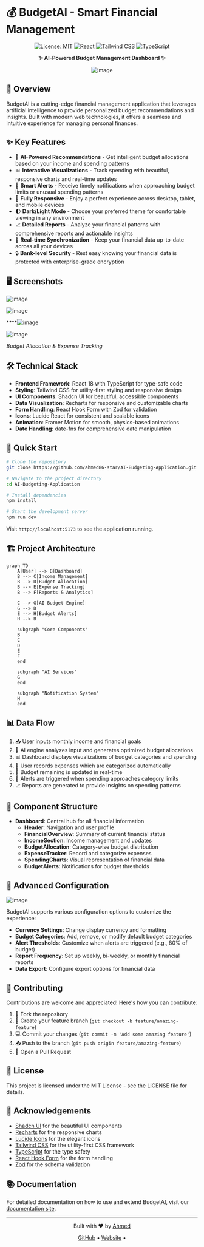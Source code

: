 # 💰 BudgetAI - Smart Financial Management

<div align="center">


[![License: MIT](https://img.shields.io/badge/License-MIT-blue.svg)](https://opensource.org/licenses/MIT)
[![React](https://img.shields.io/badge/React-18.2.0-61DAFB?logo=react)](https://reactjs.org/)
[![Tailwind CSS](https://img.shields.io/badge/Tailwind_CSS-3.4.1-38B2AC?logo=tailwind-css)](https://tailwindcss.com/)
[![TypeScript](https://img.shields.io/badge/TypeScript-5.2.2-3178C6?logo=typescript)](https://www.typescriptlang.org/)

**✨ AI-Powered Budget Management Dashboard ✨**

![image](https://github.com/user-attachments/assets/8ec784e7-dd81-4684-b045-f4358e3751dc)




</div>

## 🚀 Overview

BudgetAI is a cutting-edge financial management application that leverages artificial intelligence to provide personalized budget recommendations and insights. Built with modern web technologies, it offers a seamless and intuitive experience for managing personal finances.

## ✨ Key Features

- 🧠 **AI-Powered Recommendations** - Get intelligent budget allocations based on your income and spending patterns
- 📊 **Interactive Visualizations** - Track spending with beautiful, responsive charts and real-time updates
- 🔔 **Smart Alerts** - Receive timely notifications when approaching budget limits or unusual spending patterns
- 📱 **Fully Responsive** - Enjoy a perfect experience across desktop, tablet, and mobile devices
- 🌓 **Dark/Light Mode** - Choose your preferred theme for comfortable viewing in any environment
- 📈 **Detailed Reports** - Analyze your financial patterns with comprehensive reports and actionable insights
- 🔄 **Real-time Synchronization** - Keep your financial data up-to-date across all your devices
- 🔒 **Bank-level Security** - Rest easy knowing your financial data is protected with enterprise-grade encryption

## 🖥️ Screenshots

![image](https://github.com/user-attachments/assets/18dbdaab-333b-4e3f-b85b-5bf78edfc375)



![image](https://github.com/user-attachments/assets/c9f568da-5449-4258-9383-ae7449eca156)


****![image](https://github.com/user-attachments/assets/9c47bdec-8ff0-4433-a122-13038d4f4561)


![image](https://github.com/user-attachments/assets/2e7c6d9b-a8c5-4522-b8ba-c653fdf5aef2)




  <p><em>Budget Allocation & Expense Tracking</em></p>
</div>

## 🛠️ Technical Stack

- **Frontend Framework**: React 18 with TypeScript for type-safe code
- **Styling**: Tailwind CSS for utility-first styling and responsive design
- **UI Components**: Shadcn UI for beautiful, accessible components
- **Data Visualization**: Recharts for responsive and customizable charts
- **Form Handling**: React Hook Form with Zod for validation
- **Icons**: Lucide React for consistent and scalable icons
- **Animation**: Framer Motion for smooth, physics-based animations
- **Date Handling**: date-fns for comprehensive date manipulation

## 🚀 Quick Start

```bash
# Clone the repository
git clone https://github.com/ahmed86-star/AI-Budgeting-Application.git

# Navigate to the project directory
cd AI-Budgeting-Application

# Install dependencies
npm install

# Start the development server
npm run dev
```

Visit `http://localhost:5173` to see the application running.

## 🏗️ Project Architecture

```mermaid
graph TD
    A[User] --> B[Dashboard]
    B --> C[Income Management]
    B --> D[Budget Allocation]
    B --> E[Expense Tracking]
    B --> F[Reports & Analytics]
    
    C --> G[AI Budget Engine]
    G --> D
    E --> H[Budget Alerts]
    H --> B
    
    subgraph "Core Components"
    B
    C
    D
    E
    F
    end
    
    subgraph "AI Services"
    G
    end
    
    subgraph "Notification System"
    H
    end
```

## 📊 Data Flow

1. 📥 User inputs monthly income and financial goals
2. 🧠 AI engine analyzes input and generates optimized budget allocations
3. 📊 Dashboard displays visualizations of budget categories and spending
4. 💸 User records expenses which are categorized automatically
5. 🔄 Budget remaining is updated in real-time
6. 🚨 Alerts are triggered when spending approaches category limits
7. 📈 Reports are generated to provide insights on spending patterns

## 🧩 Component Structure

- **Dashboard**: Central hub for all financial information
  - **Header**: Navigation and user profile
  - **FinancialOverview**: Summary of current financial status
  - **IncomeSection**: Income management and updates
  - **BudgetAllocation**: Category-wise budget distribution
  - **ExpenseTracker**: Record and categorize expenses
  - **SpendingCharts**: Visual representation of financial data
  - **BudgetAlerts**: Notifications for budget thresholds

## 🔧 Advanced Configuration

![image](https://github.com/user-attachments/assets/f1037a13-c3b5-42b0-8d7a-08d05f9e4b9a)



BudgetAI supports various configuration options to customize the experience:

- **Currency Settings**: Change display currency and formatting
- **Budget Categories**: Add, remove, or modify default budget categories
- **Alert Thresholds**: Customize when alerts are triggered (e.g., 80% of budget)
- **Report Frequency**: Set up weekly, bi-weekly, or monthly financial reports
- **Data Export**: Configure export options for financial data

## 🤝 Contributing

Contributions are welcome and appreciated! Here's how you can contribute:

1. 🍴 Fork the repository
2. 🌿 Create your feature branch (`git checkout -b feature/amazing-feature`)
3. 💻 Commit your changes (`git commit -m 'Add some amazing feature'`)
4. 📤 Push to the branch (`git push origin feature/amazing-feature`)
5. 🔄 Open a Pull Request

## 📝 License

This project is licensed under the MIT License - see the LICENSE file for details.

## 🙏 Acknowledgements

- [Shadcn UI](https://ui.shadcn.com/) for the beautiful UI components
- [Recharts](https://recharts.org/) for the responsive charts
- [Lucide Icons](https://lucide.dev/) for the elegant icons
- [Tailwind CSS](https://tailwindcss.com/) for the utility-first CSS framework
- [TypeScript](https://www.typescriptlang.org/) for the type safety
- [React Hook Form](https://react-hook-form.com/) for the form handling
- [Zod](https://zod.dev/) for the schema validation

## 📚 Documentation

For detailed documentation on how to use and extend BudgetAI, visit our [documentation site](https://ahmed-dev1.com/docs/budgetai).

---

<div align="center">
  <p>Built with ❤️ by <a href="https://github.com/ahmed86-star">Ahmed</a></p>
  <p>
    <a href="https://github.com/ahmed86-star">GitHub</a> •
    <a href="https://ahmed-dev1.com/">Website</a> •
    
  </p>
</div>
